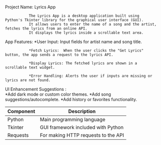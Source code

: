  Project Name: Lyrics App  

               The Lyrics App is a desktop application built using Python's Tkinter library for the graphical user interface (GUI).
               It allows users to enter the name of a song and the artist, fetches the lyrics from an online API.
               It displays the lyrics inside a scrollable text area.

App Features: 
               *User Input: Input fields for artist name and song title.

               *Fetch Lyrics:  When the user clicks the "Get Lyrics" button, the app sends a request to the lyrics API.

               *Display Lyrics: The fetched lyrics are shown in a scrollable text widget.

               *Error Handling: Alerts the user if inputs are missing or lyrics are not found.

UI Enhancement Suggestions :  
                              *Add dark mode or custom color themes.
                              *Add song suggestions/autocomplete.
                              *Add history or favorites functionality.

| Component      | Description                         |
| -------------- | ----------------------------------- |
| Python         | Main programming language           |
| Tkinter        | GUI framework included with Python  |
| Requests       | For making HTTP requests to the API |
